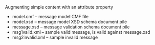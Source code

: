 Augmenting simple content with an attribute property

* model.cmf – message model CMF file
* model.xsd – message model XSD schema document pile
* message.xsd –  message validation schema document pile
* msg1valid.xml – sample valid message, is valid against message.xsd
* msg2invalid.xml – sample invalid message